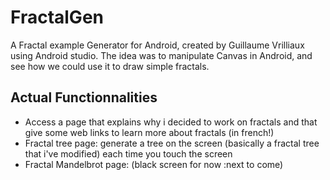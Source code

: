 # FractalGen
A Fractal example Generator for Android, created by Guillaume Vrilliaux using Android studio.
The idea was to manipulate Canvas in Android, and see how we could use it to draw simple fractals.

## Actual Functionnalities
- Access a page that explains why i decided to work on fractals and that give some web links to learn more about fractals (in french!)
- Fractal tree page: generate a tree on the screen (basically a fractal tree that i've modified) each time you touch the screen 
- Fractal Mandelbrot page: (black screen for now :next to come)
